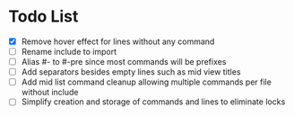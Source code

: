 # Todo List

- [x] Remove hover effect for lines without any command
- [ ] Rename include to import
- [ ] Alias #- to #-pre since most commands will be prefixes
- [ ] Add separators besides empty lines such as mid view titles
- [ ] Add mid list command cleanup allowing multiple commands per file without include
- [ ] Simplify creation and storage of commands and lines to eliminate locks
